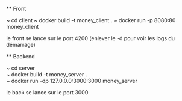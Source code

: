** Front

~ cd client
~ docker build -t money_client .
~ docker run -p 8080:80 money_client


le front se lance sur le port 4200
(enlever le -d pour voir les logs du démarrage)

** Backend 

~ cd server \
~ docker build -t money_server . \
~ docker run -dp 127.0.0.0:3000:3000 money_server

le back se lance sur le port 3000